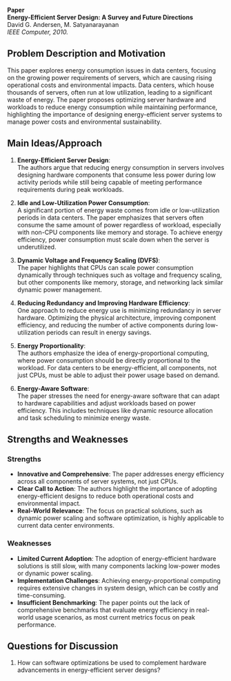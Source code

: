 **Paper**  
**Energy-Efficient Server Design: A Survey and Future Directions**  
David G. Andersen, M. Satyanarayanan  
*IEEE Computer, 2010.*

## Problem Description and Motivation  
This paper explores energy consumption issues in data centers, focusing on the growing power requirements of servers, which are causing rising operational costs and environmental impacts. Data centers, which house thousands of servers, often run at low utilization, leading to a significant waste of energy. The paper proposes optimizing server hardware and workloads to reduce energy consumption while maintaining performance, highlighting the importance of designing energy-efficient server systems to manage power costs and environmental sustainability.

## Main Ideas/Approach

1. **Energy-Efficient Server Design**:  
   The authors argue that reducing energy consumption in servers involves designing hardware components that consume less power during low activity periods while still being capable of meeting performance requirements during peak workloads.

2. **Idle and Low-Utilization Power Consumption**:  
   A significant portion of energy waste comes from idle or low-utilization periods in data centers. The paper emphasizes that servers often consume the same amount of power regardless of workload, especially with non-CPU components like memory and storage. To achieve energy efficiency, power consumption must scale down when the server is underutilized.

3. **Dynamic Voltage and Frequency Scaling (DVFS)**:  
   The paper highlights that CPUs can scale power consumption dynamically through techniques such as voltage and frequency scaling, but other components like memory, storage, and networking lack similar dynamic power management.

4. **Reducing Redundancy and Improving Hardware Efficiency**:  
   One approach to reduce energy use is minimizing redundancy in server hardware. Optimizing the physical architecture, improving component efficiency, and reducing the number of active components during low-utilization periods can result in energy savings.

5. **Energy Proportionality**:  
   The authors emphasize the idea of energy-proportional computing, where power consumption should be directly proportional to the workload. For data centers to be energy-efficient, all components, not just CPUs, must be able to adjust their power usage based on demand.

6. **Energy-Aware Software**:  
   The paper stresses the need for energy-aware software that can adapt to hardware capabilities and adjust workloads based on power efficiency. This includes techniques like dynamic resource allocation and task scheduling to minimize energy waste.

## Strengths and Weaknesses

### Strengths
- **Innovative and Comprehensive**: The paper addresses energy efficiency across all components of server systems, not just CPUs.
- **Clear Call to Action**: The authors highlight the importance of adopting energy-efficient designs to reduce both operational costs and environmental impact.
- **Real-World Relevance**: The focus on practical solutions, such as dynamic power scaling and software optimization, is highly applicable to current data center environments.

### Weaknesses
- **Limited Current Adoption**: The adoption of energy-efficient hardware solutions is still slow, with many components lacking low-power modes or dynamic power scaling.
- **Implementation Challenges**: Achieving energy-proportional computing requires extensive changes in system design, which can be costly and time-consuming.
- **Insufficient Benchmarking**: The paper points out the lack of comprehensive benchmarks that evaluate energy efficiency in real-world usage scenarios, as most current metrics focus on peak performance.

## Questions for Discussion  
1. How can software optimizations be used to complement hardware advancements in energy-efficient server designs? 

